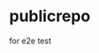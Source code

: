 # publicrepo
for e2e test



















































































































































































































































































































































































































































































































































































































































































































































































































































































































































































































































































































































































































































































































































































































































































































































































































































































































































































































































































































































































































































































































































































































































































































































































































































































































































































































































































































































































































































































































































































































